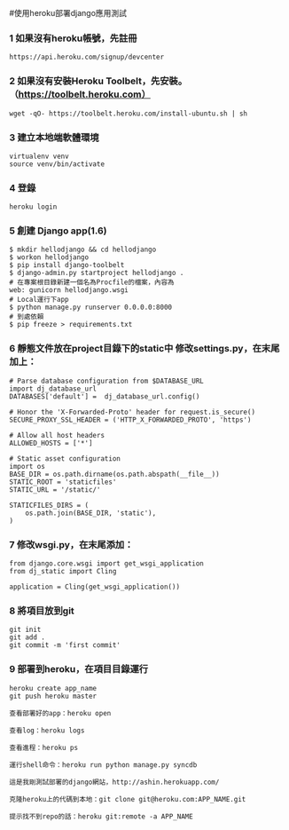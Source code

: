 #使用heroku部署django應用測試



### 1 如果沒有heroku帳號，先註冊
```
https://api.heroku.com/signup/devcenter
```

### 2 如果沒有安裝Heroku Toolbelt，先安裝。（https://toolbelt.heroku.com）
```
wget -qO- https://toolbelt.heroku.com/install-ubuntu.sh | sh
```

### 3 建立本地端軟體環境
```
virtualenv venv
source venv/bin/activate
```

### 4 登錄
```
heroku login
```

### 5 創建 Django app(1.6)
```
$ mkdir hellodjango && cd hellodjango
$ workon hellodjango
$ pip install django-toolbelt
$ django-admin.py startproject hellodjango .
# 在專案根目錄新建一個名為Procfile的檔案，內容為
web: gunicorn hellodjango.wsgi
# Local運行下app
$ python manage.py runserver 0.0.0.0:8000
# 到處依賴
$ pip freeze > requirements.txt
```

### 6 靜態文件放在project目錄下的static中 修改settings.py，在末尾加上：
```
# Parse database configuration from $DATABASE_URL
import dj_database_url
DATABASES['default'] =  dj_database_url.config()

# Honor the 'X-Forwarded-Proto' header for request.is_secure()
SECURE_PROXY_SSL_HEADER = ('HTTP_X_FORWARDED_PROTO', 'https')

# Allow all host headers
ALLOWED_HOSTS = ['*']

# Static asset configuration
import os
BASE_DIR = os.path.dirname(os.path.abspath(__file__))
STATIC_ROOT = 'staticfiles'
STATIC_URL = '/static/'

STATICFILES_DIRS = (
    os.path.join(BASE_DIR, 'static'),
)
```

### 7 修改wsgi.py，在末尾添加：
```
from django.core.wsgi import get_wsgi_application
from dj_static import Cling

application = Cling(get_wsgi_application())
```

### 8 將項目放到git
```
git init
git add .
git commit -m 'first commit'
```

### 9 部署到heroku，在項目目錄運行
```
heroku create app_name
git push heroku master
```
```
查看部署好的app：heroku open

查看log：heroku logs

查看進程：heroku ps

運行shell命令：heroku run python manage.py syncdb

這是我剛測試部署的django網站，http://ashin.herokuapp.com/

克隆heroku上的代碼到本地：git clone git@heroku.com:APP_NAME.git

提示找不到repo的話：heroku git:remote -a APP_NAME

```

